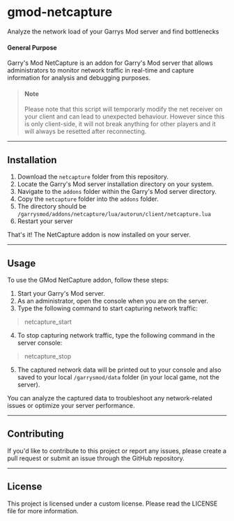 # gmod-netcapture
Analyze the network load of your Garrys Mod server and find bottlenecks


#### General Purpose
Garry's Mod NetCapture is an addon for Garry's Mod server that allows administrators to monitor network traffic in real-time and capture information for analysis and debugging purposes.


> #### Note
> Please note that this script will temporarly modify the net receiver on your client and can lead to unexpected behaviour.
> However since this is only client-side, it will not break anything for other players and it will always be resetted after reconnecting.

***

## Installation

1. Download the `netcapture` folder from this repository.
2. Locate the Garry's Mod server installation directory on your system.
3. Navigate to the `addons` folder within the Garry's Mod server directory.
4. Copy the `netcapture` folder into the `addons` folder.
5. The directory should be `/garrysmod/addons/netcapture/lua/autorun/client/netcapture.lua`
6. Restart your server

That's it! The NetCapture addon is now installed on your server.

***

## Usage

To use the GMod NetCapture addon, follow these steps:

1. Start your Garry's Mod server.
2. As an administrator, open the console when you are on the server.
3. Type the following command to start capturing network traffic:
> netcapture_start
4. To stop capturing network traffic, type the following command in the server console:
> netcapture_stop
5. The captured network data will be printed out to your console and also saved to your local `/garrysmod/data` folder (in your local game, not the server).

You can analyze the captured data to troubleshoot any network-related issues or optimize your server performance.

***

## Contributing

If you'd like to contribute to this project or report any issues, please create a pull request or submit an issue through the GitHub repository.

***

## License

This project is licensed under a custom license. Please read the LICENSE file for more information.
